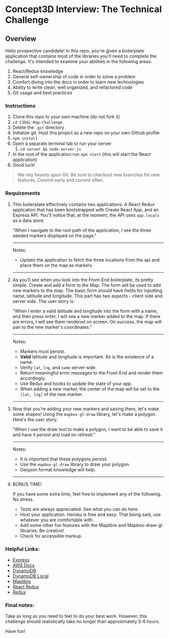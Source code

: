 # Concept3D Interview: The Technical Challenge

## Overview

Hello prospective candidate! In this repo, you're given a boilerplate application that contains most of the libraries you'll need to complete the challenge. It's intended to examine your abilities in the following areas:

1. React/Redux knowledge
2. General self-ownership of code in order to solve a problem
3. Comfort diving into the docs in order to learn new technologies
4. Ability to write clean, well organized, and refactored code
5. Git usage and best practices

### Instructions

1. Clone this repo to your own machine (do not fork it)
2. `cd C3DGL-Map-Challenge`
3. Delete the `.git` directory
4. Initialize git. Host this project as a new repo on your own Github profile
5. `npm install`
6. Open a separate terminal tab to run your server
    1. `cd server && node server.js`
7. In the root of the application run `npm start` (this will start the React application)
8. Good luck!

> We rely heavily upon Git. Be sure to checkout new branches for new features. Commit early and commit often.

### Requirements

1. This boilerplate effectively contains two applications: A React Redux application that has been bootstrapped with Create React App, and an Express API. You'll notice that, at the moment, the API uses `app.locals` as a data store.

    "When I navigate to the root path of the application, I see the three seeded markers displayed on the page."
  
    ---
    Notes:
    - Update the application to fetch the three locations from the api and place them on the map as markers
    ---


2. As you'll see when you look into the Front-End boilerplate, its pretty simple. Create and add a form to the Map. The form will be used to add new markers to the map. The basic form should have fields for inputting name, latitude and longitude. This part has two aspects - client side and server side. The user story is:

    "When I enter a valid latitude and longitude into the form with a name, and then press enter, I will see a new marker added to the map. If there are errors, I will see them rendered on screen. On success, the map will pan to the new marker's coordinates."

    ---
    Notes:

    - Markers must persist.
    - **Valid** latitude and longitude is important. As is the existence of a name.
    - Verify `lat`, `lng`, and `name` server-side.
    - Return meaningful error messages to the Front-End and render them accordingly.
    - Use Redux and hooks to update the state of your app.
    - When adding a new marker, the center of the map will be set to the `[lat, lng]` of the new marker.
    ---


3. Now that you're adding your new markers and saving them, let's make some shapes! Using the `mapbox-gl-draw` library, let's make a polygon. Here's the user story:

      "When I use the draw tool to make a polygon, I want to be able to save it and have it persist and load on refresh."

      ---
      Notes:

      - It is important that these polygons persist.
      - Use the `mapbox-gl-draw` library to draw your polygon.
      - Geojson format knowledge will help.
      ---


4. BONUS TIME!

    If you have some extra time, feel free to implement any of the following. No stress.
    - Tests are always appreciated. See what you can do here.
    - Host your application. Heroku is free and easy. That being said, use whatever you are comfortable with.
    - Add some other fun features with the Maplibre and Mapbox-draw-gl libraries. Be creative!
    - Check for accessible markup.

### Helpful Links:

- [Express](https://expressjs.com/)
- [AWS Docs](https://docs.aws.amazon.com/)
- [DynamoDB](https://docs.aws.amazon.com/amazondynamodb/latest/developerguide/Introduction.html)
- [DynamoDB Local](https://docs.aws.amazon.com/amazondynamodb/latest/developerguide/DynamoDBLocal.html)
- [Maplibre](https://maplibre.org/)
- [React Redux](https://react-redux.js.org/introduction/getting-started)
- [Redux](http://redux.js.org/)


### Final notes:

Take as long as you need to feel to do your best work. However, this challenge should realistically take no longer than approximately 5-6 hours.

Have fun!
